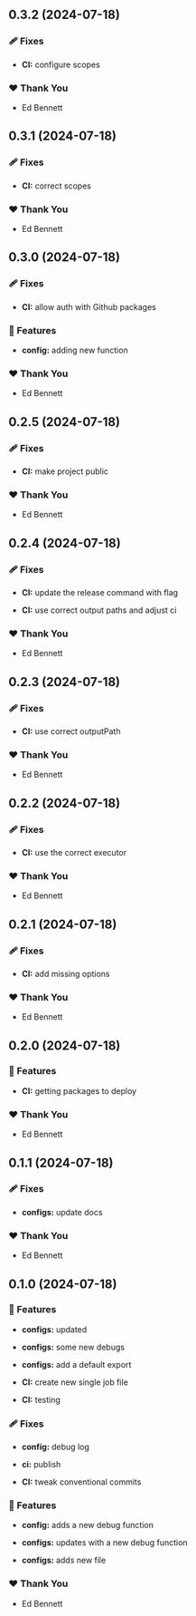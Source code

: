 ## 0.3.2 (2024-07-18)


### 🩹 Fixes

- **CI:** configure scopes


### ❤️  Thank You

- Ed Bennett

## 0.3.1 (2024-07-18)


### 🩹 Fixes

- **CI:** correct scopes


### ❤️  Thank You

- Ed Bennett

## 0.3.0 (2024-07-18)


### 🩹 Fixes

- **CI:** allow auth with Github packages


### 🚀 Features

- **config:** adding new function


### ❤️  Thank You

- Ed Bennett

## 0.2.5 (2024-07-18)


### 🩹 Fixes

- **CI:** make project public


### ❤️  Thank You

- Ed Bennett

## 0.2.4 (2024-07-18)


### 🩹 Fixes

- **CI:** update the release command with  flag

- **CI:** use correct output paths and adjust ci


### ❤️  Thank You

- Ed Bennett

## 0.2.3 (2024-07-18)


### 🩹 Fixes

- **CI:** use correct outputPath


### ❤️  Thank You

- Ed Bennett

## 0.2.2 (2024-07-18)


### 🩹 Fixes

- **CI:** use the correct executor


### ❤️  Thank You

- Ed Bennett

## 0.2.1 (2024-07-18)


### 🩹 Fixes

- **CI:** add missing options


### ❤️  Thank You

- Ed Bennett

## 0.2.0 (2024-07-18)


### 🚀 Features

- **CI:** getting packages to deploy


### ❤️  Thank You

- Ed Bennett

## 0.1.1 (2024-07-18)


### 🩹 Fixes

- **configs:** update docs


### ❤️  Thank You

- Ed Bennett

## 0.1.0 (2024-07-18)


### 🚀 Features

- **configs:** updated

- **configs:** some new debugs

- **configs:** add a default export

- **CI:** create new single job file

- **CI:** testing


### 🩹 Fixes

- **config:** debug log

- **ci:** publish

- **CI:** tweak conventional commits


### 🚀 Features

- **config:** adds a new debug function

- **configs:** updates with a new debug function

- **configs:** adds new file


### ❤️  Thank You

- Ed Bennett